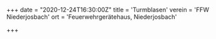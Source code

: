 +++
date = "2020-12-24T16:30:00Z"
title = 'Turmblasen'
verein = 'FFW Niederjosbach'
ort = 'Feuerwehrgerätehaus, Niederjosbach'

+++

      